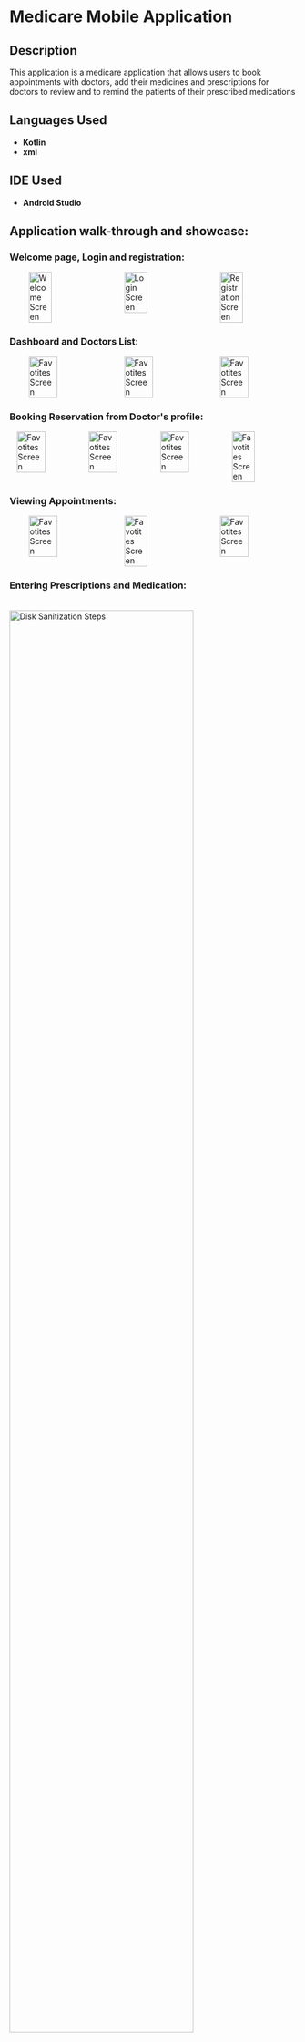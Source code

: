 <h1>Medicare Mobile Application</h1>


<h2>Description</h2>
This application is a medicare application that allows users to book appointments with doctors, add their medicines and prescriptions for doctors to review and to remind the patients of their prescribed medications
<br />
 

<h2>Languages Used</h2>

- <b>Kotlin</b> 
- <b>xml</b>

<h2>IDE Used</h2>

- <b>Android Studio </b>

<h2>Application walk-through and showcase:</h2>

<p align="center">
<h3>Welcome page, Login and registration: </h3>
 <div style="display: flex; justify-content: space-around;">
    <img src="https://imgur.com/VFpe8yI.png" alt="Welcome Screen" style="max-width: 20%; height: 40%;">
    <img src="https://imgur.com/wmfzjhg.png" alt="Login Screen" style="max-width: 20%; height: 40%;">
    <img src="https://imgur.com/OluCCzh.png" alt="Registration Screen" style="max-width: 20%; height: 40%;">
 </div>
 
<h3>Dashboard and Doctors List: </h3>
<div style="display: flex; justify-content: space-around;">
    <img src="https://imgur.com/MMDCzME.png" alt="Favotites Screen" style="max-width: 20%; height: 50%;">
    <img src="https://imgur.com/IWIDkEJ.png" alt="Favotites Screen" style="max-width: 20%; height: 50%;">
    <img src="https://imgur.com/7fewinB.png" alt="Favotites Screen" style="max-width: 20%; height: 50%;">
 </div>

<h3>Booking Reservation from Doctor's profile: </h3>
<div style="display: flex; justify-content: space-around;">
    <img src="https://imgur.com/ClXqQpd.png" alt="Favotites Screen" style="max-width: 20%; height: 50%;">
    <img src="https://imgur.com/t0pyuCg.png" alt="Favotites Screen" style="max-width: 20%; height: 50%;">
    <img src="https://imgur.com/jQlgwJl.png" alt="Favotites Screen" style="max-width: 20%; height: 50%;">
    <img src="https://imgur.com/oC5ZUZz.png" alt="Favotites Screen" style="max-width: 20%; height: 40%;">
 </div>

 <h3>Viewing Appointments: </h3>
<div style="display: flex; justify-content: space-around;">
    <img src="https://imgur.com/d17UaNw.png" alt="Favotites Screen" style="max-width: 20%; height: 50%;">
    <img src="https://imgur.com/Gln8ZVP.png" alt="Favotites Screen" style="max-width: 20%; height: 40%;">
    <img src="https://imgur.com/pRmC4Sa.png" alt="Favotites Screen" style="max-width: 20%; height: 50%;">
 </div>
 
<h3>Entering Prescriptions and Medication:</h3> <br/>
<img src="https://imgur.com/1hFbPQY.png" height="80%" width="80%" alt="Disk Sanitization Steps"/>
<br />
<br />
<h3>Logout:</h3>  <br/>
<img src="https://imgur.com/TFZvHN6.png" height="80%" width="80%" alt="Disk Sanitization Steps"/>
<br />
</p>

<!--
 ```diff
- text in red
+ text in green
! text in orange
# text in gray
@@ text in purple (and bold)@@
```
--!>
